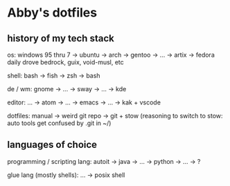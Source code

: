 # Abby's dotfiles

## history of my tech stack

os:
windows 95 thru 7 -> ubuntu -> arch -> gentoo -> … -> artix -> fedora
daily drove bedrock, guix, void-musl, etc

shell:
bash -> fish -> zsh -> bash

de / wm:
gnome -> … -> sway -> … -> kde

editor:
… -> atom -> … -> emacs -> … -> kak + vscode

dotfiles:
manual -> weird git repo -> git + stow
(reasoning to switch to stow: auto tools get confused by .git in ~/)

## languages of choice

programming / scripting lang:
autoit -> java -> … -> python -> … -> ?

glue lang (mostly shells):
… -> posix shell
